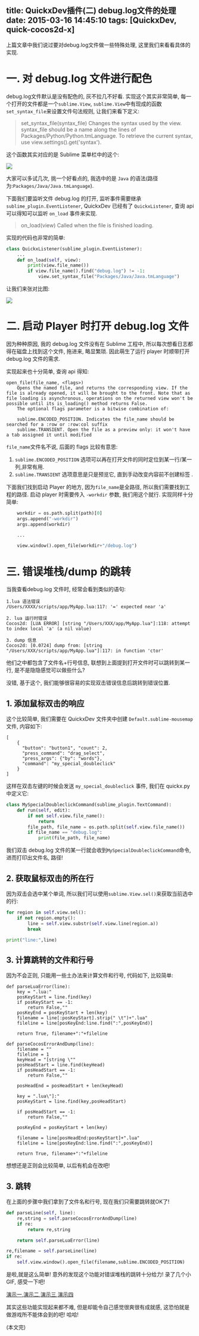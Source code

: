 title: QuickxDev插件(二) debug.log文件的处理
date: 2015-03-16 14:45:10
tags: [QuickxDev, quick-cocos2d-x]
---


上篇文章中我们说过要对debug.log文件做一些特殊处理, 这里我们来看看具体的实现.

<!-- more -->

# 一. 对 debug.log 文件进行配色

debug.log文件默认是没有配色的, 灰不拉几不好看. 实现这个其实非常简单, 每一个打开的文件都是一个`sublime.View`, `sublime.View`中有现成的函数`set_syntax_file`来设置文件句法规则, 让我们来看下定义:

> set_syntax_file(syntax_file)
Changes the syntax used by the view. syntax_file should be a name along the lines of Packages/Python/Python.tmLanguage. To retrieve the current syntax, use view.settings().get('syntax').

这个函数其实对应的是 Sublime 菜单栏中的这个:

![][1]

大家可以多试几次, 挑一个好看点的, 我选中的是 `Java` 的语法(路径为:`Packages/Java/Java.tmLanguage`).

下面我们要监听文件 debug.log 的打开, 监听事件需要继承`sublime_plugin.EventListener`, QuickxDev 已经有了 `QuickxListener`, 查询 api 可以得知可以监听 `on_load` 事件来实现.

> on_load(view)	
Called when the file is finished loading.

实现的代码也非常的简单:

```python
class QuickxListener(sublime_plugin.EventListener):
	...
	def on_load(self, view):
		print(view.file_name())
		if view.file_name().find("debug.log") != -1:
			view.set_syntax_file("Packages/Java/Java.tmLanguage")
```

让我们来张对比图:

![][2]


# 二. 启动 Player 时打开 debug.log 文件

因为种种原因, 我的 debug.log 文件没有在 Sublime 工程中, 所以每次想看日志都得在磁盘上找到这个文件, 拖进来, 略显繁琐. 因此萌生了运行 player 时顺带打开 debug.log 文件的需求.

实现起来也十分简单, 查询 api 得知:

```
open_file(file_name, <flags>)	
	Opens the named file, and returns the corresponding view. If the file is already opened, it will be brought to the front. Note that as file loading is asynchronous, operations on the returned view won't be possible until its is_loading() method returns False.
	The optional flags parameter is a bitwise combination of:

	sublime.ENCODED_POSITION. Indicates the file_name should be searched for a :row or :row:col suffix
	sublime.TRANSIENT. Open the file as a preview only: it won't have a tab assigned it until modified
```
`file_name`文件名不说, 后面的 flags 比较有意思: 

1. `sublime.ENCODED_POSITION` 选项可以再在打开文件的同时定位到某一行/某一列,非常有用.
2. `sublime.TRANSIENT` 选项意思是只是预览它, 直到手动改变内容前不创建标签 .

下面我们找到启动 Player 的地方, 因为`file_name`是全路径, 所以我们需要找到工程的路径. 启动 player 时需要传入 `-workdir` 参数, 我们用这个就行. 实现同样十分简单:

```python
	workdir = os.path.split(path)[0]
	args.append("-workdir")
	args.append(workdir)

	...

	view.window().open_file(workdir+"/debug.log")
```

# 三. 错误堆栈/dump 的跳转

当我查看debug.log 文件时, 经常会看到类似的语句:

```
1.lua 语法错误
/Users/XXXX/scripts/app/MyApp.lua:117: '=' expected near 'a'

2. lua 运行时错误
Cocos2d: [LUA ERROR] [string "/Users/XXX/app/MyApp.lua"]:118: attempt to index local 'a' (a nil value)

3. dump 信息
Cocos2d: [0.0724] dump from: [string "/Users/XXX/scripts/app/MyApp.lua"]:117: in function 'ctor'
```
他们之中都包含了文件名+行号信息, 联想到上面提到打开文件时可以跳转到某一行, 是不是隐隐感觉可以做些什么?

没错, 基于这个, 我们能够很容易的实现双击错误信息后跳转到错误位置.

## 1. 添加鼠标双击的响应

这个比较简单, 我们需要在 QuickxDev 文件夹中创建 `Default.sublime-mousemap` 文件, 内容如下:

```
[
	{
	  "button": "button1", "count": 2,
	  "press_command": "drag_select",
	  "press_args": {"by": "words"},
	  "command": "my_special_doubleclick"
	}
]
```

这样在双击左键的时候会发送 `my_special_doubleclick` 事件, 我们在 quickx.py 中定义它:

```python
class MySpecialDoubleclickCommand(sublime_plugin.TextCommand):
	def run(self, edit):
		if not self.view.file_name():
			return
		file_path, file_name = os.path.split(self.view.file_name())
		if file_name == "debug.log":
			print(file_path, file_name)
```

我们双击 debug.log 文件的某一行就会收到`MySpecialDoubleclickCommand`命令, 进而打印出文件名, 路径!


## 2. 获取鼠标双击的所在行

因为双击会选中某个单词, 所以我们可以使用`sublime.View.sel()`来获取当前选中的行:

```python
for region in self.view.sel():
	if not region.empty():
		line = self.view.substr(self.view.line(region.a))
		break

print("line:",line)
```

## 3. 计算跳转的文件和行号

因为不会正则, 只能用一些土办法来计算文件和行号, 代码如下, 比较简单:

```
def parseLuaError(line):
	key = ".lua:"
	posKeyStart = line.find(key)
	if posKeyStart == -1:
		return False,""
	posKeyEnd = posKeyStart + len(key)
	filename = line[:posKeyStart].strip(" \t")+".lua"
	fileline = line[posKeyEnd:line.find(":",posKeyEnd)]

	return True, filename+":"+fileline

def parseCocosErrorAndDump(line):
	filename = ""
	fileline = 1
	keyHead = "[string \""
	posHeadStart = line.find(keyHead)
	if posHeadStart == -1:
		return False,""

	posHeadEnd = posHeadStart + len(keyHead)

	key = ".lua\"]:"
	posKeyStart = line.find(key,posHeadStart)
	
	if posHeadStart == -1:
		return False,""

	posKeyEnd = posKeyStart + len(key)

	filename = line[posHeadEnd:posKeyStart]+".lua"
	fileline = line[posKeyEnd:line.find(":",posKeyEnd)]

	return True, filename+":"+fileline
```
想想还是正则会比较简单, 以后有机会在改吧!

## 3. 跳转

在上面的步骤中我们拿到了文件名和行号, 现在我们只需要跳转就OK了!

```python
def parseLine(self, line):
	re,string = self.parseCocosErrorAndDump(line)
	if re:
		return re,string

	return self.parseLuaError(line)

re,filename = self.parseLine(line)
if re:
	self.view.window().open_file(filename,sublime.ENCODED_POSITION)
```

是啦,就是这么简单! 意外的发现这个功能对错误堆栈的跳转十分给力! 录了几个小 GIF, 感受一下吧!


[演示一][3],[演示二][4],[演示三][5],[演示四][6]


其实这些功能实现起来都不难, 但是却能令自己感觉很爽很有成就感, 这恐怕就是做游戏所不能体会到的吧! 哈哈!

(本文完)


[1]: /img/QQ20150316-2.jpg
[2]: /img/QQ20150316-3.jpg
[3]: /img/2015-03-19-001.gif
[4]: /img/2015-03-19-002.gif
[5]: /img/2015-03-19-003.gif
[6]: http://ww1.sinaimg.cn/large/7f870d23jw1eqb60t0ritg20yc0bie82.gif